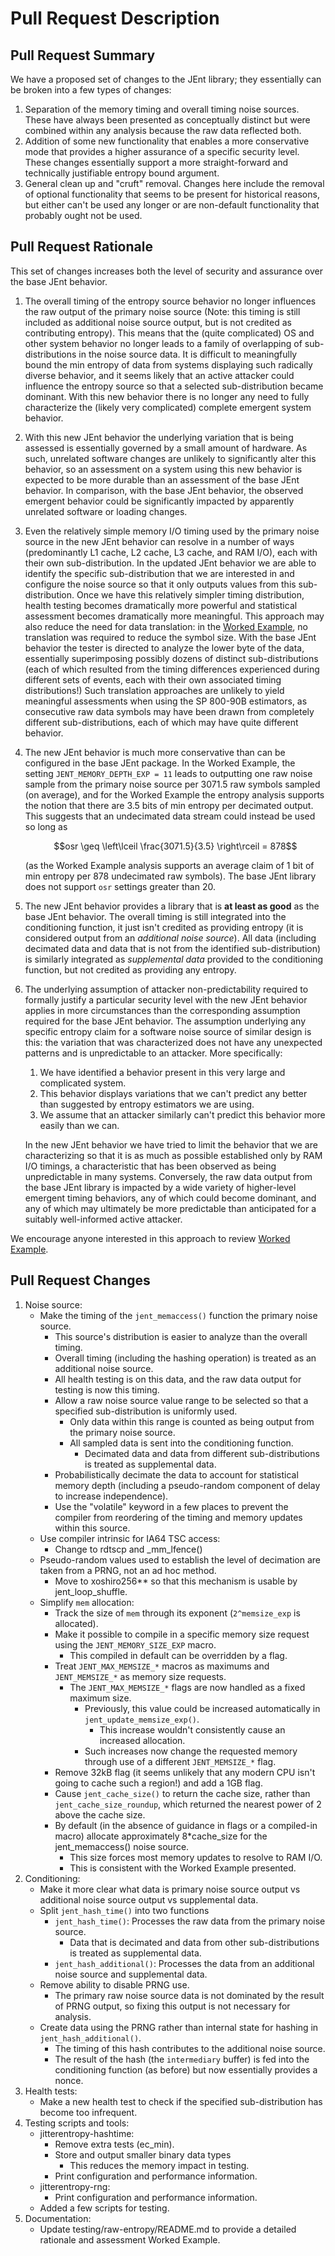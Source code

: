 # Pull Request Description

## Pull Request Summary
We have a proposed set of changes to the JEnt library; they essentially can be broken into a few types of changes:
1. Separation of the memory timing and overall timing noise sources. These have always been presented as conceptually distinct but were combined within any analysis because the raw data reflected both.
2. Addition of some new functionality that enables a more conservative mode that provides a higher assurance of a specific security level. These changes essentially support a more straight-forward and technically justifiable entropy bound argument.
3. General clean up and "cruft" removal. Changes here include the removal of optional functionality that seems to be present for historical reasons, but either can't be used any longer or are non-default functionality that probably ought not be used.

## Pull Request Rationale
This set of changes increases both the level of security and assurance
over the base JEnt behavior.

1. The overall timing of the entropy source behavior no longer influences the raw output of the primary noise source (Note: this timing is still included as additional noise source output, but is not credited as contributing entropy). This means that the (quite complicated) OS and other system behavior no longer leads to a family of overlapping of sub-distributions in the noise source data. It is difficult to meaningfully bound the min entropy of data from systems displaying such radically diverse behavior, and it seems likely that an active attacker could influence the entropy source so that a selected sub-distribution became dominant.  With this new behavior there is no longer any need to fully characterize the (likely very complicated) complete emergent system behavior.

2. With this new JEnt behavior the underlying variation that is being assessed is essentially governed by a small amount of hardware. As such, unrelated software changes are unlikely to significantly alter this behavior, so an assessment on a system using this new behavior is expected to be more durable than an assessment of the base JEnt behavior. In comparison, with the base JEnt behavior, the observed emergent behavior could be significantly impacted by apparently unrelated software or loading changes.

3. Even the relatively simple memory I/O timing used by the primary noise source in the new JEnt behavior can resolve in a number of ways (predominantly L1 cache, L2 cache, L3 cache, and RAM I/O), each with their own sub-distribution.  In the updated JEnt behavior we are able to identify the specific sub-distribution that we are interested in and configure the noise source so that it only outputs values from this sub-distribution.  Once we have this relatively simpler timing distribution, health testing becomes dramatically more powerful and statistical assessment becomes dramatically more meaningful.  This approach may also reduce the need for data translation: in the [Worked Example](https://github.com/joshuaehill/jitterentropy-library/blob/MemOnly/tests/raw-entropy/README.md), no translation was required to reduce the symbol size. With the base JEnt behavior the tester is directed to analyze the lower byte of the data, essentially superimposing possibly dozens of distinct sub-distributions (each of which resulted from the timing differences experienced during different sets of events, each with their own associated timing distributions!) Such translation approaches are unlikely to yield meaningful assessments when using the SP 800-90B estimators, as consecutive raw data symbols may have been drawn from completely different sub-distributions, each of which may have quite different behavior.

4. The new JEnt behavior is much more conservative than can be configured in the base JEnt package. In the Worked Example, the setting `JENT_MEMORY_DEPTH_EXP = 11` leads to outputting one raw noise sample from the primary noise source per 3071.5 raw symbols sampled (on average), and for the Worked Example the entropy analysis supports the notion that there are 3.5 bits of min entropy per decimated output. This suggests that an undecimated data stream could instead be used so long as 
	
	$$osr \geq \left\lceil \frac{3071.5}{3.5} \right\rceil = 878$$
	
	(as the Worked Example analysis supports an average claim of 1 bit of min entropy per 878 undecimated raw symbols).  The base JEnt library does not support `osr` settings greater than 20.

5. The new JEnt behavior provides a library that is **at least as good** as the base JEnt behavior. The overall timing is still integrated into the conditioning function, it just isn't credited as providing entropy (it is considered output from an *additional noise source*). All data (including decimated data and data that is not from the identified sub-distribution) is similarly integrated as *supplemental data* provided to the conditioning function, but not credited as providing any entropy.

6. The underlying assumption of attacker non-predictability required to formally justify a particular security level with the new JEnt behavior applies in more circumstances than the corresponding assumption required for the base JEnt behavior.  The assumption underlying any specific entropy claim for a software noise source of similar design is this: the variation that was characterized does not have any unexpected patterns and is unpredictable to an attacker. More specifically:
	1. We have identified a behavior present in this very large and complicated system.
	2. This behavior displays variations that we can't predict any better than suggested by entropy estimators we are using.
	3. We assume that an attacker similarly can't predict this behavior more easily than we can.
	
	In the new JEnt behavior we have tried to limit the behavior that we are characterizing so that it is as much as possible established only by RAM I/O timings, a characteristic that has been observed as being unpredictable in many systems. Conversely, the raw data output from the base JEnt library is impacted by a wide variety of higher-level emergent timing behaviors, any of which could become dominant, and any of which may ultimately be more predictable than anticipated for a suitably well-informed active attacker.

We encourage anyone interested in this approach to review [Worked Example](https://github.com/joshuaehill/jitterentropy-library/blob/MemOnly/tests/raw-entropy/README.md).

## Pull Request Changes
1. Noise source:
	- Make the timing of the `jent_memaccess()` function the primary noise source.
		- This source's distribution is easier to analyze than the overall timing.
		- Overall timing (including the hashing operation) is treated as an additional noise source.
		- All health testing is on this data, and the raw data output for testing is now this timing.
		- Allow a raw noise source value range to be selected so that a specified sub-distribution is uniformly used.
			- Only data within this range is counted as being output from the primary noise source.
			- All sampled data is sent into the conditioning function.
				- Decimated data and data from different sub-distributions is treated as supplemental data.
		- Probabilistically decimate the data to account for statistical memory depth (including a pseudo-random component of delay to increase independence).
		- Use the "volatile" keyword in a few places to prevent the compiler from reordering of the timing and memory updates within this source.
	- Use compiler intrinsic for IA64 TSC access:
		- Change to rdtscp and _mm_lfence()
	- Pseudo-random values used to establish the level of decimation are taken from a PRNG, not an ad hoc method.
		- Move to xoshiro256** so that this mechanism is usable by jent_loop_shuffle.
	- Simplify `mem` allocation:
		- Track the size of `mem` through its exponent (`2^memsize_exp` is allocated).
		- Make it possible to compile in a specific memory size request using the `JENT_MEMORY_SIZE_EXP` macro.
			- This compiled in default can be overridden by a flag.
		- Treat `JENT_MAX_MEMSIZE_*` macros as maximums and `JENT_MEMSIZE_*` as memory size requests.
			- The `JENT_MAX_MEMSIZE_*` flags are now handled as a fixed maximum size.
				- Previously, this value could be increased automatically in `jent_update_memsize_exp()`.
					- This increase wouldn't consistently cause an increased allocation.
				- Such increases now change the requested memory through use of a different `JENT_MEMSIZE_*` flag.
		- Remove 32kB flag (it seems unlikely that any modern CPU isn't going to cache such a region!) and add a 1GB flag.
		- Cause `jent_cache_size()` to return the cache size, rather than `jent_cache_size_roundup`, which returned the nearest power of 2 above the cache size.
		- By default (in the absence of guidance in flags or a compiled-in macro) allocate approximately 8*cache_size for the jent_memaccess() noise source.
			- This size forces most memory updates to resolve to RAM I/O.
			- This is consistent with the Worked Example presented.
2. Conditioning:
	- Make it more clear what data is primary noise source output vs additional noise source output vs supplemental data.
	- Split `jent_hash_time()` into two functions
		- `jent_hash_time()`: Processes the raw data from the primary noise source.
			- Data that is decimated and data from other sub-distributions is treated as supplemental data.
		- `jent_hash_additional()`: Processes the data from an additional noise source and supplemental data.
	- Remove ability to disable PRNG use.
		- The primary raw noise source data is not dominated by the result of PRNG output, so fixing this output is not necessary for analysis.
	- Create data using the PRNG rather than internal state for hashing in `jent_hash_additional()`.
		- The timing of this hash contributes to the additional noise source.
		- The result of the hash (the `intermediary` buffer) is fed into the conditioning function (as before) but now essentially provides a nonce.
3. Health tests:
	- Make a new health test to check if the specified sub-distribution has become too infrequent.
4. Testing scripts and tools:
	- jitterentropy-hashtime:
		- Remove extra tests (ec_min).
		- Store and output smaller binary data types
			- This reduces the memory impact in testing.
		- Print configuration and performance information.
	- jitterentropy-rng:
		- Print configuration and performance information.
	- Added a few scripts for testing.
5. Documentation:
	- Update testing/raw-entropy/README.md to provide a detailed rationale and assessment Worked Example.

